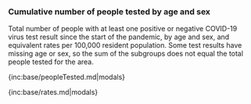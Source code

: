 ### Cumulative number of people tested by age and sex 

Total number of people with at least one positive or negative COVID-19 virus test result since the start of the pandemic, by age and sex, and equivalent rates per 100,000 resident population. Some test results have missing age or sex, so the sum of the subgroups does not equal the total people tested for the area.

{inc:base/peopleTested.md|modals}

{inc:base/rates.md|modals}